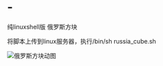 # -
纯linuxshell版 俄罗斯方块

将脚本上传到linux服务器，执行/bin/sh russia_cube.sh

![俄罗斯方块动图](../master/Russiacube.gif)
